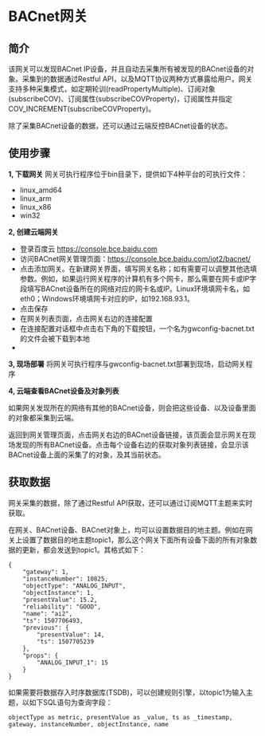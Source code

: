 # BACnet网关

简介
----

该网关可以发现BACnet IP设备，并且自动去采集所有被发现的BACnet设备的对象。采集到的数据通过Restful API，以及MQTT协议两种方式暴露给用户。网关支持多种采集模式，如定期轮训(readPropertyMultiple)、订阅对象(subscribeCOV)、订阅属性(subscribeCOVProperty)，订阅属性并指定COV_INCREMENT(subscribeCOVProperty)。

除了采集BACnet设备的数据，还可以通过云端反控BACnet设备的状态。

使用步骤
--------

**1, 下载网关**
 网关可执行程序位于bin目录下，提供如下4种平台的可执行文件：
* linux_amd64
* linux_arm
* linux_x86
* win32

**2, 创建云端网关**
* 登录百度云 https://console.bce.baidu.com
* 访问BACnet网关管理页面：https://console.bce.baidu.com/iot2/bacnet/
* 点击添加网关。在新建网关界面，填写网关名称；如有需要可以调整其他选填参数。例如，如果运行网关程序的计算机有多个网卡，那么需要在网卡或IP字段填写BACnet设备所在的网络对应的网卡名或IP。Linux环境填网卡名，如eth0；Windows环境填网卡对应的IP，如192.168.93.1。
* 点击保存
* 在网关列表页面，点击网关右边的连接配置
* 在连接配置对话框中点击右下角的下载按钮，一个名为gwconfig-bacnet.txt的文件会被下载到本地
* 
**3, 现场部署** 
将网关可执行程序与gwconfig-bacnet.txt部署到现场，启动网关程序

**4, 云端查看BACnet设备及对象列表**

如果网关发现所在的网络有其他的BACnet设备，则会把这些设备、以及设备里面的对象都采集到云端。

返回到网关管理页面，点击网关右边的BACnet设备链接，该页面会显示网关在现场发现的所有BACnet设备。点击每个设备右边的获取对象列表链接，会显示该BACnet设备上面的采集了的对象，及其当前状态。

获取数据
--------
网关采集的数据，除了通过Restful API获取，还可以通过订阅MQTT主题来实时获取。

在网关、BACnet设备、BACnet对象上，均可以设置数据目的地主题。例如在网关上设置了数据目的地主题topic1，那么这个网关下面所有设备下面的所有对象数据的更新，都会发送到topic1。其格式如下：
~~~~~~~~~
{
    "gateway": 1,
    "instanceNumber": 10825,
    "objectType": "ANALOG_INPUT",
    "objectInstance": 1,
    "presentValue": 15.2,
    "reliability": "GOOD",
    "name": "ai2",
    "ts": 1507706493,
    "previous": {
        "presentValue": 14,
        "ts": 1507705239
    },
    "props": {
        "ANALOG_INPUT_1": 15
    }
}
~~~~~~~~~
如果需要将数据存入时序数据库(TSDB)，可以创建规则引擎，以topic1为输入主题，以如下SQL语句为查询字段：
~~~~~~~~~
objectType as metric, presentValue as _value, ts as _timestamp, gateway, instanceNumber, objectInstance, name
~~~~~~~~~
